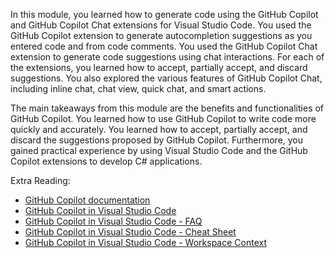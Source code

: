 In this module, you learned how to generate code using the GitHub Copilot and GitHub Copilot Chat extensions for Visual Studio Code. You used the GitHub Copilot extension to generate autocompletion suggestions as you entered code and from code comments. You used the GitHub Copilot Chat extension to generate code suggestions using chat interactions. For each of the extensions, you learned how to accept, partially accept, and discard suggestions. You also explored the various features of GitHub Copilot Chat, including inline chat, chat view, quick chat, and smart actions.

The main takeaways from this module are the benefits and functionalities of GitHub Copilot. You learned how to use GitHub Copilot to write code more quickly and accurately. You learned how to accept, partially accept, and discard the suggestions proposed by GitHub Copilot. Furthermore, you gained practical experience by using Visual Studio Code and the GitHub Copilot extensions to develop C# applications.

Extra Reading:

- [GitHub Copilot documentation](https://docs.github.com/copilot)
- [GitHub Copilot in Visual Studio Code](https://code.visualstudio.com/docs/copilot/overview)
- [GitHub Copilot in Visual Studio Code - FAQ](https://code.visualstudio.com/docs/copilot/faq)
- [GitHub Copilot in Visual Studio Code - Cheat Sheet](https://code.visualstudio.com/docs/copilot/reference/copilot-vscode-features)
- [GitHub Copilot in Visual Studio Code - Workspace Context](https://code.visualstudio.com/docs/copilot/reference/workspace-context)
